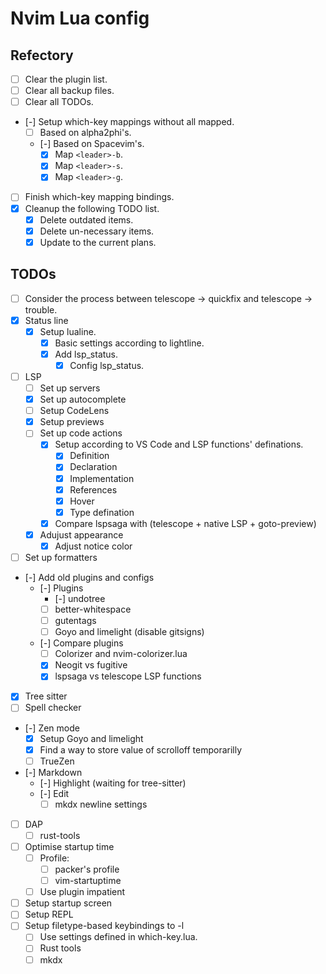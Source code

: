 # Nvim Lua config

## Refectory

- [ ] Clear the plugin list.
- [ ] Clear all backup files.
- [ ] Clear all TODOs.
- [-] Setup which-key mappings without all mapped.
  - [ ] Based on alpha2phi's.
  - [-] Based on Spacevim's.
    - [x] Map `<leader>-b`.
    - [x] Map `<leader>-s`.
    - [x] Map `<leader>-g`.
- [ ] Finish which-key mapping bindings.
- [x] Cleanup the following TODO list.
  - [x] Delete outdated items.
  - [x] Delete un-necessary items.
  - [x] Update to the current plans.

## TODOs

- [ ] Consider the process between telescope -> quickfix and telescope -> trouble.
- [x] Status line
  - [x] Setup lualine.
    - [x] Basic settings according to lightline.
    - [x] Add lsp\_status.
      - [x] Config lsp\_status.
- [ ] LSP
  - [ ] Set up servers
  - [x] Set up autocomplete
  - [ ] Setup CodeLens
  - [x] Setup previews
  - [ ] Set up code actions
    - [x] Setup according to VS Code and LSP functions' definations.
      - [x] Definition
      - [x] Declaration
      - [x] Implementation
      - [x] References
      - [x] Hover
      - [x] Type defination
    - [x] Compare lspsaga with (telescope + native LSP + goto-preview)
  - [x] Adujust appearance
    - [x] Adjust notice color
- [ ] Set up formatters
- [-] Add old plugins and configs
  - [-] Plugins
    - [-] undotree
    - [ ] better-whitespace
    - [ ] gutentags
    - [ ] Goyo and limelight (disable gitsigns)
  - [-] Compare plugins
    - [ ] Colorizer and nvim-colorizer.lua
    - [x] Neogit vs fugitive
    - [x] lspsaga vs telescope LSP functions
- [x] Tree sitter
- [ ] Spell checker
- [-] Zen mode
  - [x] Setup Goyo and limelight
  - [x] Find a way to store value of scrolloff temporarilly
  - [ ] TrueZen
- [-] Markdown
  - [-] Highlight (waiting for tree-sitter)
  - [-] Edit
    - [ ] mkdx newline settings
- [ ] DAP
  - [ ] rust-tools
- [ ] Optimise startup time
  - [ ] Profile:
    - [ ] packer's profile
    - [ ] vim-startuptime
  - [ ] Use plugin impatient
- [ ] Setup startup screen
- [ ] Setup REPL
- [ ] Setup filetype-based keybindings to <localleader>-l
  - [ ] Use settings defined in which-key.lua.
  - [ ] Rust tools
  - [ ] mkdx
